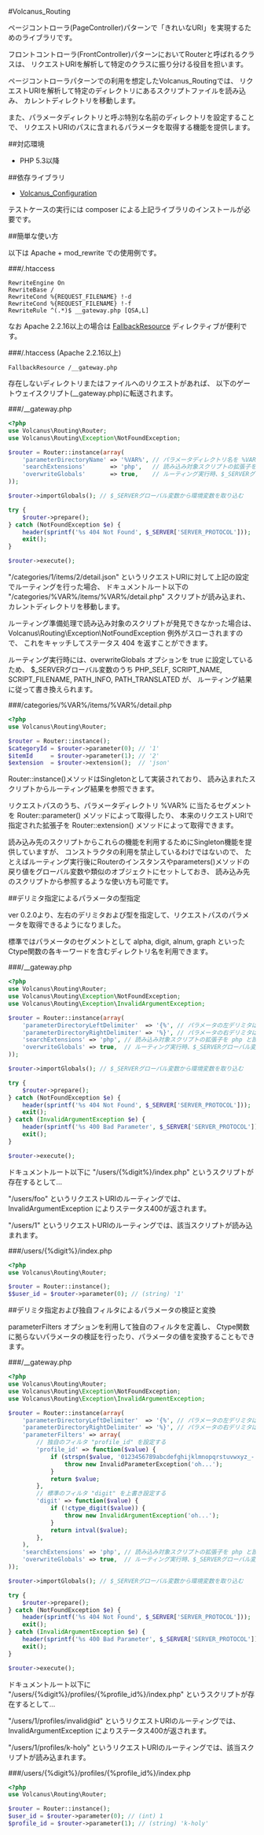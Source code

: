 #Volcanus_Routing

ページコントローラ(PageController)パターンで「きれいなURI」を実現するためのライブラリです。

フロントコントローラ(FrontController)パターンにおいてRouterと呼ばれるクラスは、
リクエストURIを解析して特定のクラスに振り分ける役目を担います。

ページコントローラパターンでの利用を想定したVolcanus_Routingでは、
リクエストURIを解析して特定のディレクトリにあるスクリプトファイルを読み込み、
カレントディレクトリを移動します。

また、パラメータディレクトリと呼ぶ特別な名前のディレクトリを設定することで、
リクエストURIのパスに含まれるパラメータを取得する機能を提供します。


##対応環境

* PHP 5.3以降


##依存ライブラリ

* [Volcanus_Configuration](https://github.com/k-holy/Volcanus_Configuration)

テストケースの実行には composer による上記ライブラリのインストールが必要です。


##簡単な使い方

以下は Apache + mod_rewrite での使用例です。

###/.htaccess
```
RewriteEngine On
RewriteBase /
RewriteCond %{REQUEST_FILENAME} !-d
RewriteCond %{REQUEST_FILENAME} !-f
RewriteRule ^(.*)$ __gateway.php [QSA,L]
```

なお Apache 2.2.16以上の場合は [FallbackResource](http://httpd.apache.org/docs/trunk/en/mod/mod_dir.html#fallbackresource) ディレクティブが便利です。

###/.htaccess (Apache 2.2.16以上)
```
FallbackResource /__gateway.php
```

存在しないディレクトリまたはファイルへのリクエストがあれば、
以下のゲートウェイスクリプト(__gateway.php)に転送されます。

###/__gateway.php
```php
<?php
use Volcanus\Routing\Router;
use Volcanus\Routing\Exception\NotFoundException;

$router = Router::instance(array(
	'parameterDirectoryName' => '%VAR%', // パラメータディレクトリ名を %VAR% と設定する
	'searchExtensions'       => 'php',   // 読み込み対象スクリプトの拡張子を php と設定する
	'overwriteGlobals'       => true,    // ルーティング実行時、$_SERVERグローバル変数を上書きする
));

$router->importGlobals(); // $_SERVERグローバル変数から環境変数を取り込む

try {
	$router->prepare();
} catch (NotFoundException $e) {
	header(sprintf('%s 404 Not Found', $_SERVER['SERVER_PROTOCOL']));
	exit();
}

$router->execute();
```

"/categories/1/items/2/detail.json" というリクエストURIに対して上記の設定でルーティングを行った場合、
ドキュメントルート以下の "/categories/%VAR%/items/%VAR%/detail.php" スクリプトが読み込まれ、
カレントディレクトリを移動します。

ルーティング準備処理で読み込み対象のスクリプトが発見できなかった場合は、
Volcanus\Routing\Exception\NotFoundException 例外がスローされますので、
これをキャッチしてステータス 404 を返すことができます。

ルーティング実行時には、overwriteGlobals オプションを true に設定しているため、 
$_SERVERグローバル変数のうち PHP_SELF, SCRIPT_NAME, SCRIPT_FILENAME, PATH_INFO, PATH_TRANSLATED が、
ルーティング結果に従って書き換えられます。

###/categories/%VAR%/items/%VAR%/detail.php
```php
<?php
use Volcanus\Routing\Router;

$router = Router::instance();
$categoryId = $router->parameter(0); // '1'
$itemId     = $router->parameter(1); // '2'
$extension  = $router->extension();  // 'json'
```

Router::instance()メソッドはSingletonとして実装されており、
読み込まれたスクリプトからルーティング結果を参照できます。

リクエストパスのうち、パラメータディレクトリ %VAR% に当たるセグメントを Router::parameter() メソッドによって取得したり、
本来のリクエストURIで指定された拡張子を Router::extension() メソッドによって取得できます。

読み込み先のスクリプトからこれらの機能を利用するためにSingleton機能を提供していますが、
コンストラクタの利用を禁止しているわけではないので、
たとえばルーティング実行後にRouterのインスタンスやparameters()メソッドの戻り値をグローバル変数や類似のオブジェクトにセットしておき、
読み込み先のスクリプトから参照するような使い方も可能です。


##デリミタ指定によるパラメータの型指定

ver 0.2.0より、左右のデリミタおよび型を指定して、リクエストパスのパラメータを取得できるようになりました。

標準ではパラメータのセグメントとして alpha, digit, alnum, graph といったCtype関数の各キーワードを含むディレクトリ名を利用できます。

###/__gateway.php
```php
<?php
use Volcanus\Routing\Router;
use Volcanus\Routing\Exception\NotFoundException;
use Volcanus\Routing\Exception\InvalidArgumentException;

$router = Router::instance(array(
	'parameterDirectoryLeftDelimiter'  => '{%', // パラメータの左デリミタは {% とする
	'parameterDirectoryRightDelimiter' => '%}', // パラメータの右デリミタは %} とする
	'searchExtensions' => 'php', // 読み込み対象スクリプトの拡張子を php と設定する
	'overwriteGlobals' => true,  // ルーティング実行時、$_SERVERグローバル変数を上書きする
));

$router->importGlobals(); // $_SERVERグローバル変数から環境変数を取り込む

try {
	$router->prepare();
} catch (NotFoundException $e) {
	header(sprintf('%s 404 Not Found', $_SERVER['SERVER_PROTOCOL']));
	exit();
} catch (InvalidArgumentException $e) {
	header(sprintf('%s 400 Bad Parameter', $_SERVER['SERVER_PROTOCOL']));
	exit();
}

$router->execute();
```

ドキュメントルート以下に "/users/{%digit%}/index.php" というスクリプトが存在するとして…

"/users/foo" というリクエストURIのルーティングでは、InvalidArgumentException によりステータス400が返されます。

"/users/1" というリクエストURIのルーティングでは、該当スクリプトが読み込まれます。

###/users/{%digit%}/index.php
```php
<?php
use Volcanus\Routing\Router;

$router = Router::instance();
$$user_id = $router->parameter(0); // (string) '1'
```

##デリミタ指定および独自フィルタによるパラメータの検証と変換

parameterFilters オプションを利用して独自のフィルタを定義し、
Ctype関数に拠らないパラメータの検証を行ったり、パラメータの値を変換することもできます。

###/__gateway.php
```php
<?php
use Volcanus\Routing\Router;
use Volcanus\Routing\Exception\NotFoundException;
use Volcanus\Routing\Exception\InvalidArgumentException;

$router = Router::instance(array(
	'parameterDirectoryLeftDelimiter'  => '{%', // パラメータの左デリミタは {% とする
	'parameterDirectoryRightDelimiter' => '%}', // パラメータの右デリミタは %} とする
	'parameterFilters' => array(
		// 独自のフィルタ "profile_id" を設定する
		'profile_id' => function($value) {
			if (strspn($value, '0123456789abcdefghijklmnopqrstuvwxyz_-.') !== strlen($value)) {
				throw new InvalidParameterException('oh...');
			}
			return $value;
		},
		// 標準のフィルタ "digit" を上書き設定する
		'digit' => function($value) {
			if (!ctype_digit($value)) {
				throw new InvalidArgumentException('oh...');
			}
			return intval($value);
		},
	),
	'searchExtensions' => 'php', // 読み込み対象スクリプトの拡張子を php と設定する
	'overwriteGlobals' => true,  // ルーティング実行時、$_SERVERグローバル変数を上書きする
));

$router->importGlobals(); // $_SERVERグローバル変数から環境変数を取り込む

try {
	$router->prepare();
} catch (NotFoundException $e) {
	header(sprintf('%s 404 Not Found', $_SERVER['SERVER_PROTOCOL']));
	exit();
} catch (InvalidArgumentException $e) {
	header(sprintf('%s 400 Bad Parameter', $_SERVER['SERVER_PROTOCOL']));
	exit();
}

$router->execute();
```

ドキュメントルート以下に "/users/{%digit%}/profiles/{%profile_id%}/index.php" というスクリプトが存在するとして…

"/users/1/profiles/invalid@id" というリクエストURIのルーティングでは、InvalidArgumentException によりステータス400が返されます。

"/users/1/profiles/k-holy" というリクエストURIのルーティングでは、該当スクリプトが読み込まれます。

###/users/{%digit%}/profiles/{%profile_id%}/index.php
```php
<?php
use Volcanus\Routing\Router;

$router = Router::instance();
$user_id = $router->parameter(0); // (int) 1
$profile_id = $router->parameter(1); // (string) 'k-holy'
```

